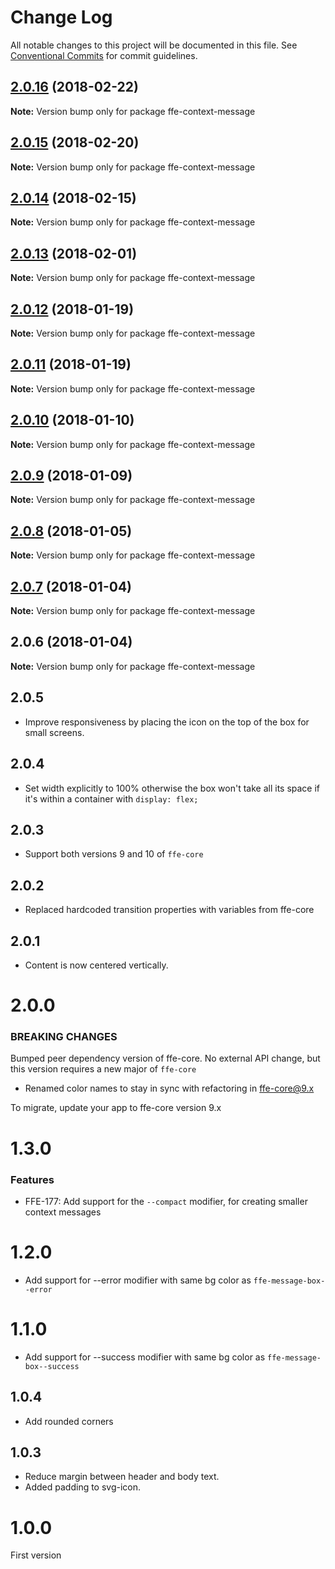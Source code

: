 # Change Log

All notable changes to this project will be documented in this file.
See [Conventional Commits](https://conventionalcommits.org) for commit guidelines.

<a name="2.0.16"></a>
## [2.0.16](***REMOVED***) (2018-02-22)




**Note:** Version bump only for package ffe-context-message

<a name="2.0.15"></a>
## [2.0.15](***REMOVED***) (2018-02-20)




**Note:** Version bump only for package ffe-context-message

<a name="2.0.14"></a>
## [2.0.14](***REMOVED***) (2018-02-15)




**Note:** Version bump only for package ffe-context-message

<a name="2.0.13"></a>
## [2.0.13](***REMOVED***) (2018-02-01)




**Note:** Version bump only for package ffe-context-message

<a name="2.0.12"></a>
## [2.0.12](***REMOVED***) (2018-01-19)




**Note:** Version bump only for package ffe-context-message

<a name="2.0.11"></a>
## [2.0.11](***REMOVED***) (2018-01-19)




**Note:** Version bump only for package ffe-context-message

<a name="2.0.10"></a>

## [2.0.10](***REMOVED***) (2018-01-10)

**Note:** Version bump only for package ffe-context-message

<a name="2.0.9"></a>

## [2.0.9](***REMOVED***) (2018-01-09)

**Note:** Version bump only for package ffe-context-message

<a name="2.0.8"></a>

## [2.0.8](***REMOVED***) (2018-01-05)

**Note:** Version bump only for package ffe-context-message

<a name="2.0.7"></a>

## [2.0.7](***REMOVED***) (2018-01-04)

**Note:** Version bump only for package ffe-context-message

<a name="2.0.6"></a>

## 2.0.6 (2018-01-04)

**Note:** Version bump only for package ffe-context-message

## 2.0.5

* Improve responsiveness by placing the icon on the top of the box for small screens.

## 2.0.4

* Set width explicitly to 100% otherwise the box won't take all its space if it's within a container with `display: flex;`

## 2.0.3

* Support both versions 9 and 10 of `ffe-core`

## 2.0.2

* Replaced hardcoded transition properties with variables from ffe-core

## 2.0.1

* Content is now centered vertically.

# 2.0.0

### BREAKING CHANGES

Bumped peer dependency version of ffe-core. No external API change, but this version requires a new major of `ffe-core`

* Renamed color names to stay in sync with refactoring in ffe-core@9.x

To migrate, update your app to ffe-core version 9.x

# 1.3.0

### Features

* FFE-177: Add support for the `--compact` modifier, for creating smaller context messages

# 1.2.0

* Add support for --error modifier with same bg color as `ffe-message-box--error`

# 1.1.0

* Add support for --success modifier with same bg color as `ffe-message-box--success`

## 1.0.4

* Add rounded corners

## 1.0.3

* Reduce margin between header and body text.
* Added padding to svg-icon.

# 1.0.0

First version
